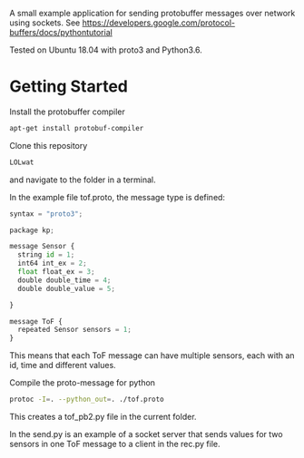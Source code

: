 A small example application for sending protobuffer messages over network using sockets. 
See https://developers.google.com/protocol-buffers/docs/pythontutorial

Tested on Ubuntu 18.04 with proto3 and Python3.6.

# Getting Started

Install the protobuffer compiler
 ```bash 
 apt-get install protobuf-compiler
 ```

Clone this repository
 ```bash 
LOLwat
 ```
and navigate to the folder in a terminal.

In the example file tof.proto, the message type is defined:
```python 
syntax = "proto3";

package kp;

message Sensor {
  string id = 1;
  int64 int_ex = 2;
  float float_ex = 3;
  double double_time = 4;
  double double_value = 5;

}

message ToF {
  repeated Sensor sensors = 1;
}
 ```
This means that each ToF message can have multiple sensors, each with an id, time and different values. 

Compile the proto-message for python
 ```bash 
 protoc -I=. --python_out=. ./tof.proto
 ```
This creates a tof_pb2.py file in the current folder.

In the send.py is an example of a socket server that sends values for two sensors in one ToF message to a client in the rec.py file.
